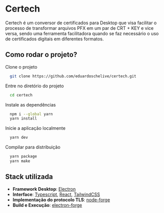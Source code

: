# Certech

Certech é um conversor de certificados para Desktop que visa facilitar o processo de transformar arquivos PFX em um par de CRT + KEY e vice versa, sendo uma ferramenta facilitadora quando se faz necessário o uso de certificados digitais em diferentes formatos.

## Como rodar o projeto?

Clone o projeto

```bash
  git clone https://github.com/eduardoschelive/certech.git
```

Entre no diretório do projeto

```bash
  cd certech
```

Instale as dependências

```bash
  npm i --global yarn
  yarn install
```

Inicie a aplicação localmente

```bash
  yarn dev
```

Compilar para distribuição

```bash
  yarn package
  yarn make
```

## Stack utilizada

- **Framework Desktop**: [Electron](https://www.electronjs.org/pt/)
- **Interface**: [Typescript](https://www.typescriptlang.org/), [React](https://react.dev/), [TailwindCSS](https://tailwindcss.com/)
- **Implementação do protocolo TLS**: [node-forge](https://github.com/digitalbazaar/forge)
- **Build e Execução**: [electron-forge](https://www.electronforge.io/)